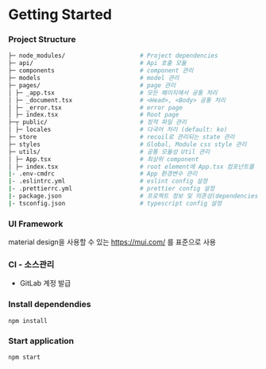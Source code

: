# Getting Started

### Project Structure

```bash
├─ node_modules/                     # Project dependencies
├─ api/                              # Api 호출 모듈
├─ components                        # component 관리
├─ models                            # model 관리
├─ pages/                            # page 관리
│ ├─ _app.tsx                        # 모든 페이지에서 공통 처리 
│ ├─ _document.tsx                   # <Head>, <Body> 공통 처리 
│ ├─ _error.tsx                      # error page
│ ├─ index.tsx                       # Root page
├─┬ public/                          # 정적 파일 관리
│ ├─ locales                         # 다국어 처리 (default: ko)
├─ store                             # recoil로 관리되는 state 관리
├─ styles                            # Global, Module css style 관리
├─ utils/                            # 공통 모듈성 Util 관리
│ ├─ App.tsx                         # 최상위 component
│ ├─ index.tsx                       # root element에 App.tsx 컴포넌트를 렌더링
|- .env-cmdrc                        # App 환경변수 관리
|- .eslintrc.yml                     # eslint config 설정
|- .prettierrc.yml                   # prettier config 설정
|- package.json                      # 프로젝트 정보 및 의존성(dependencies)을 관리
|- tsconfig.json                     # typescript config 설정
```

### UI Framework

material design을 사용할 수 있는 https://mui.com/ 를 표준으로 사용

### CI - 소스관리

- GitLab 계정 발급

### Install dependendies

```
npm install
```

### Start application

```
npm start
```
